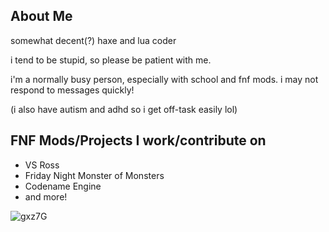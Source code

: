 ## About Me

somewhat decent(?) haxe and lua coder

i tend to be stupid, so please be patient with me.

i'm a normally busy person, especially with school and fnf mods. i may not respond to messages quickly!

(i also have autism and adhd so i get off-task easily lol)

## FNF Mods/Projects I work/contribute on

- VS Ross
- Friday Night Monster of Monsters
- Codename Engine
- and more!

![gxz7G](https://github.com/maplesyruppppppp/maplesyruppppppp/assets/123270096/6f75870d-ebc7-4591-ab6d-0ea2e5bbf077)
